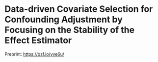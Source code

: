 #  Data-driven Covariate Selection for Confounding Adjustment by Focusing on the Stability of the Effect Estimator

Preprint: https://osf.io/yve6u/